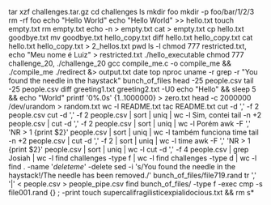 tar xzf challenges.tar.gz
cd challenges
ls
mkdir foo
mkdir -p foo/bar/1/2/3
rm -rf foo
echo "Hello World"
echo "Hello World" >> hello.txt
touch empty.txt
rm empty.txt
echo -n > empty.txt
cat > empty.txt
cp hello.txt goodbye.txt
mv goodbye.txt hello_copy.txt
diff hello.txt hello_copy.txt
cat hello.txt hello_copy.txt > 2_hellos.txt
pwd
ls -l
chmod 777 restricted.txt, echo "Meu nome é Luiz" > restricted.txt
./hello_executable
chmod 777 challenge_20, ./challenge_20
gcc compile_me.c -o compile_me && ./compile_me
./redirect &> output.txt
date
top
nproc
uname -r
grep -r "You found the needle in the haystack" bunch_of_files
head -25 people.csv
tail -25 people.csv
diff greeting1.txt greeting2.txt -U0
echo "Hello" && sleep 5 && echo "World"
printf '0%.0s' {1..1000000} > zero.txt
head -c 2000000 /dev/urandom > random.txt
wc -l README.txt
tac README.txt
cut -d ',' -f 2 people.csv
cut -d ',' -f 2 people.csv | sort | uniq | wc -l
Sim, contei
tail -n +2 people.csv | cut -d ',' -f 2 people.csv | sort | uniq | wc -l Porém awk -F ',' 'NR > 1 {print $2}' people.csv | sort | uniq | wc -l também funciona
time tail -n +2 people.csv | cut -d ',' -f 2 | sort | uniq | wc -l
time awk -F ',' 'NR > 1 {print $2}' people.csv | sort | uniq | wc -l
cut -d ',' -f 4 people.csv | grep Josiah | wc -l
find challenges -type f | wc -l
find challenges -type d | wc -l
find . -name '*deleteme*' -delete
sed -i 's/You found the needle in the haystack!/The needle has been removed./' bunch_of_files/file719.rand
tr ',' '|' < people.csv > people_pipe.csv
find bunch_of_files/ -type f -exec cmp -s file001.rand {} \; -print
touch supercalifragilisticexpialidocious.txt && rm s*